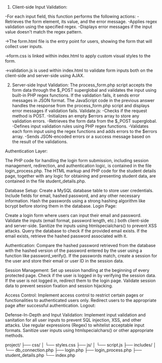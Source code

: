 1) Client-side Input Validation:
   
-For each input field, this function performs the following actions:
-Retrieves the form element, its value, and the error message.
-Applies regex validation using the specified regex.
-Displays error messages if the input value doesn't match the regex pattern.

->The form.html file is the entry point for users, showing the form that will collect user inputs.

->form.css is linked within index.html to apply custom visual styles to the form.

->validation.js is used within index.html to validate form inputs both on the client-side and server-side using AJAX.


2) Server-side Input Validation:
The process_form.php script accepts the form data through the $_POST superglobal and validates the input using built-in PHP regex functions.
If the validation fails, it sends error messages in JSON format.
The JavaScript code in the previous answer handles the response from the process_form.php script and displays error messages if validation fails. 
Validate.js:
-Checks if the request method is POST.
-Initializes an empty $errors array to store any validation errors.
-Retrieves the form data from the $_POST superglobal.
-Defines input validation rules using PHP regex functions.
-Validates each form input using the regex functions and adds errors to the $errors array.
-Sends JSON-encoded errors or a success message based on the result of the validations.

Authentication Layer:

The PHP code for handling the login form submission, including session management, redirection, and authentication logic, is contained in the file login_process.php.
The HTML markup and PHP code for the student details page, together with any logic for obtaining and presenting student data, are contained in the file student_details.php.

Database Setup:
Create a MySQL database table to store user credentials. Include fields for email, hashed password, and any other necessary information.
Hash the passwords using a strong hashing algorithm like bcrypt before storing them in the database.
Login Page:

Create a login form where users can input their email and password.
Validate the inputs (email format, password length, etc.) both client-side and server-side.
Sanitize the inputs using htmlspecialchars() to prevent XSS attacks.
Query the database to check if the provided email exists.
If the email exists, retrieve the hashed password associated with it.

Authentication:
Compare the hashed password retrieved from the database with the hashed version of the password entered by the user using a function like password_verify().
If the passwords match, create a session for the user and store their email or user ID in the session data.

Session Management:
Set up session handling at the beginning of every protected page.
Check if the user is logged in by verifying the session data.
If the user is not logged in, redirect them to the login page.
Validate session data to prevent session fixation and session hijacking.

Access Control:
Implement access control to restrict certain pages or functionalities to authenticated users only.
Redirect users to the appropriate page after successful authentication.
Logout:


Defense-In-Depth and Input Validation:
Implement input validation and sanitation for all user inputs to prevent SQL injection, XSS, and other attacks.
Use regular expressions (Regex) to whitelist acceptable input formats.
Sanitize user inputs using htmlspecialchars() or other appropriate methods.

project/
├── css/
│   └── styles.css
├── js/
│   └── script.js
├── includes/
│   └── db_connection.php
├── login.php
├── login_process.php
├── student_details.php
└── index.php

